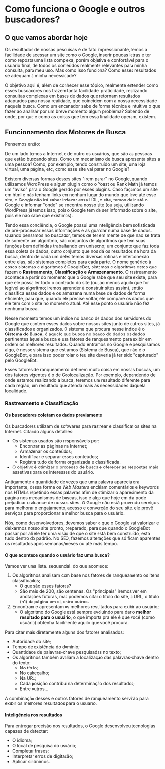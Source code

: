 # Como funciona o Google e outros buscadores?

## O que vamos abordar hoje

Os resultados de nossas pesquisas é de fato impressionante, temos a facilidade de acessar um site como o Google, inserir poucas letras e ter como reposta uma lista complexa, porém objetiva e confortável para o usuário final, de todos os conteúdos realmente relevantes para minha consulta, para meu uso. Mas como isso funciona? Como esses resultados se adequam à minha necessidade?

O objetivo aqui é, além de conhecer esse tópico, realmente entender como esses buscadores nos trazem tanta facilidade, praticidade, realizando consultas complexas em bases de dados que retornam resultados adaptados para nossa realidade, que coincidem com a nossa necessidade naquela busca. Como um encanador sabe de forma técnica e intuitiva o que fazer ao analisar por um breve momento algum problema? Sabendo de onde, por que e como as coisas que tem essa finalidade operam, existem.

## Funcionamento dos Motores de Busca

Pensemos então:

De um lado temos a Internet e de outro os usuários, que são as pessoas que estão buscando sites. Como um mecanismo de busca apresenta sites a uma pessoa? Como, por exemplo, tendo construído um site, uma loja virtual, uma página, etc, como esse site vai parar no Google?

Existem diversas formas desses sites "irem parar" no Google, quando utilizamos WordPress e algum plugin como o Yoast ou Rank Math já temos um "aviso" para o Google gerado por esses plugins. Caso façamos um site em html e não tenham links em nenhum lugar do mundo que leve até esse site, o Google não irá saber indexar essa URL, o site, temos de ir até o Google e informar "onde" se encontra nosso site (ou seja, utilizando WordPress já temos isso, pois o Google tem de ser informado sobre o site, pois ele não sabe que existimos).

Tendo essa conciência, o Google possui uma inteligência bem sofisticada de pré-processar essas informações e as guardar numa base de dados. Quando pensamos no buscador, temos de ter em mente de que não se trata de somente um algoritmo, são conjuntos de algoritmos que tem suas funções bem definidas trabalhando em uníssono; um conjunto que faz toda essa coleta de dados, outro conjunto que nos dá os resultados na hora da busca, dentro de cada um deles temos diversas rotinas e interconexão entre elas, são sistemas completos para cada parte. O nome genérico à esses sistemas e algoritmos é GoogleBot, sistemas e algoritmos estes que fazem o **Rastreamento, Classificação e Armazenamento**. O rastreamento acontece a partir do momento que o Google sabe que seu site existe, para que ele possa ler todo o conteúdo do site (ou, ao menos aquilo que for legível ao algoritmo; iremos aprender à construir sites assim), então classifica esses dados e os armazena numa base de dados de forma eficiente, para que, quando ele precise voltar, ele compare os dados que ele tem com o site no momento atual. Até esse ponto o usuário não fez nenhuma busca.

Nesse momento temos um índice no banco de dados dos servidores do Google que contém esses dados sobre nossos sites junto de outros sites, já classificados e organizados. O sistema que procura nesse índice é o **Sistema de Busca**, é aquele que busca no banco de dados os dados pertinentes àquela busca e usa fatores de ranqueamento para exibir em ordem os melhores resultados. Quando entramos no Google e pesquisamos algo, é nesse sistema que estramos (Sistema de Busca), que não é o GoogleBot, e para isso poder rolar o teu site deveria já ter sido "capturado" pelo GoogleBot.

Esses fatores de ranqueamento definem muita coisa em nossas buscas, um dos fatores vigentes é o de Geolocalização. Por exemplo, dependendo de onde estamos realizando a busca, teremos um resultado diferente para cada região, um resultado que atenda mais às necessidades daquela localidade.

### Rastreamento e Classificação

#### Os buscadores coletam os dados previamente

Os buscadores utilizam de softwares para rastrear e classificar os sites na Internet. Citando alguns detalhes:

- Os sistemas usados são responsáveis por:
  - Encontrar as páginas na Internet;
  - Armazenar os conteúdos;
  - Identificar e separar esses conteúdos;
  - Registra tudo de forma organizada e classificada.
- O objetivo é otimizar o processo de busca e oferecer as respostas mais assetivas para os interesses do usuário.

Antigamente a quantidade de vezes que uma palavra aparecia era importante, dessa forma os _Web Masters_ enchiam comentários e keywords nos HTMLs repetindo essas palavras afim de otimizar o aparecimento da página nos mecanismos de buscas, isso é algo que hoje em dia pode prejudicar o alcance de nossos sites. O Google não está provendo serviços para melhorar o engajamento, acesso e converção do seu site, ele provê serviços para proporcionar a melhor busca para o usuário.

Nós, como desenvolvedores, devemos saber o que o Google vai valorizar e deixarmos nosso site pronto, preparado, para que quando o GoogleBot passar por ali ele ter uma visão de que o site está bem construído, está tudo dentro do padrão. No SEO, fazemos alterações que só ficam aparentes os resultados após semanas/meses ou até mais tempo.

#### O que acontece quando o usuário faz uma busca?

Vamos ver uma lista, sequencial, do que acontece:

1. Os algoritmos analisam com base nos fatores de ranqueamento os itens classificados;
   - O que são esses fatores?
   - São mais de 200, são centenas. Os "principais" iremos ver em anotações futuras, mas podemos citar o título do site, a URL, o título (h1) da página em si, entre outros.
2. Encontram e apresentam os melhores resultados para exibir ao usuário;
   - O algoritmo do Google está sempre evoluindo para dar o **melhor resultado para o usuário**, o que importa pra ele é que você (como usuário) obtenha facilmente aquilo que você procura.

Para citar mais diretamente alguns dos fatores analisados:

- Autoridade do site;
- Tempo de existência do domínio;
- Quantidade de palavras-chave pesquisadas no texto;
- Os algoritmos também avaliam a localização das palavras-chave dentro do texto:
  - No título;
  - No cabeçalho;
  - Na URL;
  - Cada posição contribui na determinação dos resultados;
  - Entre outros...

A combinação desses e outros fatores de ranqueamento servirão para exibir os melhores resultados para o usuário.

#### Inteligência nos resultados

Para entregar precisão nos resultados, o Google desenvolveu tecnologias capazes de detectar:

- O idioma;
- O local de pesquisa do usuário;
- Completar frases;
- Interpretar erros de digitação;
- Aplicar sinônimos.
